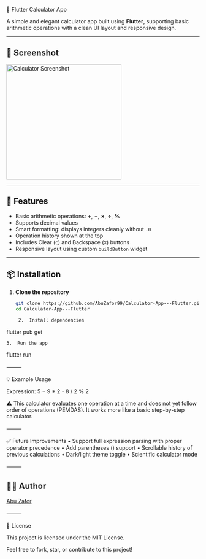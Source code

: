 🧮 Flutter Calculator App

A simple and elegant calculator app built using **Flutter**, supporting basic arithmetic operations with a clean UI layout and responsive design.

---

## 📸 Screenshot
<img src="https://drive.google.com/uc?export=view&id=1-atdqLWqW4N1O7H0nepXUjW1AJ3Pqw7R" alt="Calculator Screenshot" width="300"/>

---

## 🚀 Features

- Basic arithmetic operations: **+**, **−**, **×**, **÷**, **%**
- Supports decimal values
- Smart formatting: displays integers cleanly without `.0`
- Operation history shown at the top
- Includes Clear (`C`) and Backspace (`X`) buttons
- Responsive layout using custom `buildButton` widget

---

## 📦 Installation

1. **Clone the repository**
   ```bash
   git clone https://github.com/AbuZafor99/Calculator-App---Flutter.git
   cd Calculator-App---Flutter

	2.	Install dependencies

flutter pub get


	3.	Run the app

flutter run


⸻

💡 Example Usage

Expression: 5 + 9 * 2 - 8 / 2 % 2

⚠️ This calculator evaluates one operation at a time and does not yet follow order of operations (PEMDAS). It works more like a basic step-by-step calculator.

⸻

✅ Future Improvements
	•	Support full expression parsing with proper operator precedence
	•	Add parentheses () support
	•	Scrollable history of previous calculations
	•	Dark/light theme toggle
	•	Scientific calculator mode

⸻

## 👨‍💻 Author

[Abu Zafor](https://github.com/AbuZafor99)

⸻

📄 License

This project is licensed under the MIT License.

Feel free to fork, star, or contribute to this project!
